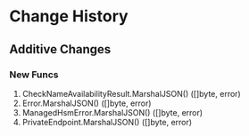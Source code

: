 # Change History

## Additive Changes

### New Funcs

1. CheckNameAvailabilityResult.MarshalJSON() ([]byte, error)
1. Error.MarshalJSON() ([]byte, error)
1. ManagedHsmError.MarshalJSON() ([]byte, error)
1. PrivateEndpoint.MarshalJSON() ([]byte, error)
